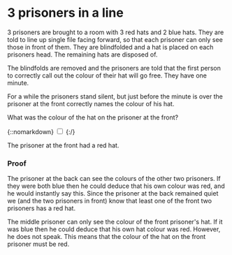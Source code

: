 # 3 prisoners in a line

3 prisoners are brought to a room with 3 red hats and 2 blue hats. They are told
to line up single file facing forward, so that each prisoner can only see those
in front of them. They are blindfolded and a hat is placed on each prisoners
head. The remaining hats are disposed of.

The blindfolds are removed and the prisoners are told that the first person to
correctly call out the colour of their hat will go free. They have one minute.

For a while the prisoners stand silent, but just before the minute is over the
prisoner at the front correctly names the colour of his hat.

What was the colour of the hat on the prisoner at the front?

{::nomarkdown}
<label for="{{ include.id }}"></label>
<input type="checkbox" class="solution" id="{{ include.id }}">
{:/}
<div>

The prisoner at the front had a red hat.

### Proof

The prisoner at the back can see the colours of the other two prisoners. If they
were both blue then he could deduce that his own colour was red, and he would
instantly say this. Since the prisoner at the back remained quiet we (and the
two prisoners in front) know that least one of the front two prisoners has a red
hat.

The middle prisoner can only see the colour of the front prisoner's hat. If it
was blue then he could deduce that his own hat colour was red. However, he does
not speak. This means that the colour of the hat on the front prisoner must be
red.

</div>
